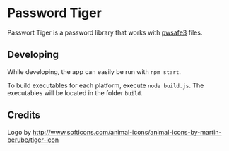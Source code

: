 # Password Tiger

Passwort Tiger is a password library that works with [pwsafe3](https://raw.githubusercontent.com/dol/node-passwordsafe/master/doc/formatV3.txt) files.

## Developing

While developing, the app can easily be run with `npm start`.

To build executables for each platform, execute `node build.js`. The executables will be located
in the folder `build`.

## Credits

Logo by http://www.softicons.com/animal-icons/animal-icons-by-martin-berube/tiger-icon
